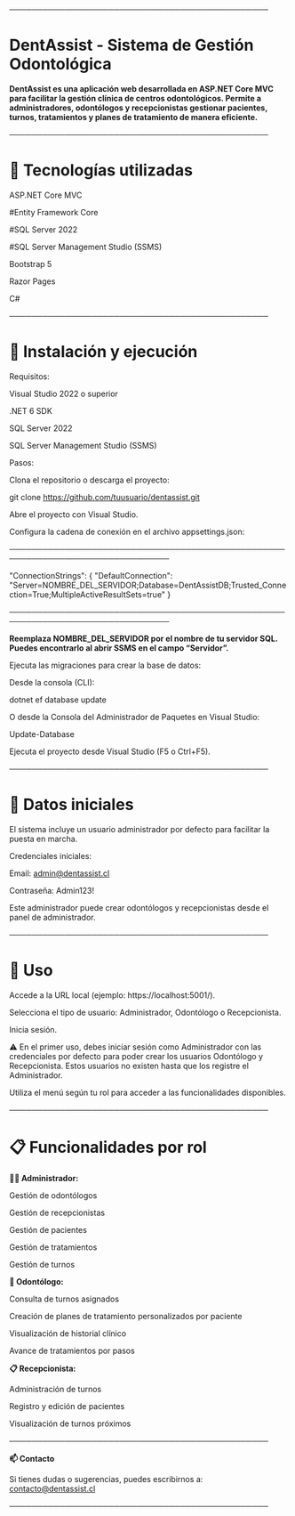 ───────────────────────────────────────────────

# DentAssist - Sistema de Gestión Odontológica
**DentAssist es una aplicación web desarrollada en ASP.NET Core MVC para facilitar la gestión clínica de centros odontológicos. Permite a administradores, odontólogos y recepcionistas gestionar pacientes, turnos, tratamientos y planes de tratamiento de manera eficiente.**

───────────────────────────────────────────────
# 🧰 Tecnologías utilizadas

ASP.NET Core MVC

#Entity Framework Core

#SQL Server 2022

#SQL Server Management Studio (SSMS)

Bootstrap 5

Razor Pages

C#

───────────────────────────────────────────────

# 🚀 Instalación y ejecución

Requisitos:

Visual Studio 2022 o superior

.NET 6 SDK

SQL Server 2022

SQL Server Management Studio (SSMS)

Pasos:

Clona el repositorio o descarga el proyecto:

git clone https://github.com/tuusuario/dentassist.git

Abre el proyecto con Visual Studio.

Configura la cadena de conexión en el archivo appsettings.json:

───────────────────────────────────────────────────────────────────────────────

"ConnectionStrings": {
"DefaultConnection": "Server=NOMBRE_DEL_SERVIDOR;Database=DentAssistDB;Trusted_Connection=True;MultipleActiveResultSets=true"
}

───────────────────────────────────────────────────────────────────────────────

**Reemplaza NOMBRE_DEL_SERVIDOR por el nombre de tu servidor SQL. Puedes encontrarlo al abrir SSMS en el campo “Servidor”.**

Ejecuta las migraciones para crear la base de datos:

Desde la consola (CLI):

dotnet ef database update

O desde la Consola del Administrador de Paquetes en Visual Studio:

Update-Database

Ejecuta el proyecto desde Visual Studio (F5 o Ctrl+F5).

───────────────────────────────────────────────

# 🔐 Datos iniciales

El sistema incluye un usuario administrador por defecto para facilitar la puesta en marcha.

Credenciales iniciales:

Email: admin@dentassist.cl

Contraseña: Admin123!

Este administrador puede crear odontólogos y recepcionistas desde el panel de administrador.

───────────────────────────────────────────────

# 🧭 Uso

Accede a la URL local (ejemplo: https://localhost:5001/).

Selecciona el tipo de usuario: Administrador, Odontólogo o Recepcionista.

Inicia sesión.

⚠️ En el primer uso, debes iniciar sesión como Administrador con las credenciales por defecto para poder crear los usuarios Odontólogo y Recepcionista. Estos usuarios no existen hasta que los registre el Administrador.

Utiliza el menú según tu rol para acceder a las funcionalidades disponibles.

───────────────────────────────────────────────
# 📋 Funcionalidades por rol

**👨‍💼 Administrador:**

Gestión de odontólogos

Gestión de recepcionistas

Gestión de pacientes

Gestión de tratamientos

Gestión de turnos

**🦷 Odontólogo:**

Consulta de turnos asignados

Creación de planes de tratamiento personalizados por paciente

Visualización de historial clínico

Avance de tratamientos por pasos

**📋 Recepcionista:**

Administración de turnos

Registro y edición de pacientes

Visualización de turnos próximos

───────────────────────────────────────────────

**📫 Contacto**

Si tienes dudas o sugerencias, puedes escribirnos a:
contacto@dentassist.cl

───────────────────────────────────────────────
